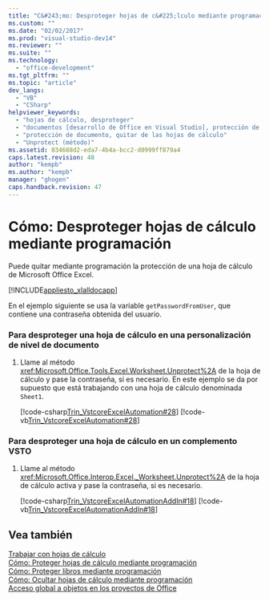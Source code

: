 ```yaml
---
title: "C&#243;mo: Desproteger hojas de c&#225;lculo mediante programaci&#243;n | Microsoft Docs"
ms.custom: ""
ms.date: "02/02/2017"
ms.prod: "visual-studio-dev14"
ms.reviewer: ""
ms.suite: ""
ms.technology: 
  - "office-development"
ms.tgt_pltfrm: ""
ms.topic: "article"
dev_langs: 
  - "VB"
  - "CSharp"
helpviewer_keywords: 
  - "hojas de cálculo, desproteger"
  - "documentos [desarrollo de Office en Visual Studio], protección de documentos"
  - "protección de documento, quitar de las hojas de cálculo"
  - "Unprotect (método)"
ms.assetid: 034688d2-eda7-4b4a-bcc2-d0999ff879a4
caps.latest.revision: 48
author: "kempb"
ms.author: "kempb"
manager: "ghogen"
caps.handback.revision: 47
---
```

# C&#243;mo: Desproteger hojas de c&#225;lculo mediante programaci&#243;n
  Puede quitar mediante programación la protección de una hoja de cálculo de Microsoft Office Excel.  
  
 [!INCLUDE[appliesto_xlalldocapp](../vsto/includes/appliesto-xlalldocapp-md.md)]  
  
 En el ejemplo siguiente se usa la variable `getPasswordFromUser`, que contiene una contraseña obtenida del usuario.  
  
### Para desproteger una hoja de cálculo en una personalización de nivel de documento  
  
1.  Llame al método <xref:Microsoft.Office.Tools.Excel.Worksheet.Unprotect%2A> de la hoja de cálculo y pase la contraseña, si es necesario. En este ejemplo se da por supuesto que está trabajando con una hoja de cálculo denominada `Sheet1`.  
  
     [!code-csharp[Trin_VstcoreExcelAutomation#28](../snippets/csharp/VS_Snippets_OfficeSP/Trin_VstcoreExcelAutomation/CS/Sheet1.cs#28)]
     [!code-vb[Trin_VstcoreExcelAutomation#28](../snippets/visualbasic/VS_Snippets_OfficeSP/Trin_VstcoreExcelAutomation/VB/Sheet1.vb#28)]  
  
### Para desproteger una hoja de cálculo en un complemento VSTO  
  
1.  Llame al método <xref:Microsoft.Office.Interop.Excel._Worksheet.Unprotect%2A> de la hoja de cálculo activa y pase la contraseña, si es necesario.  
  
     [!code-csharp[Trin_VstcoreExcelAutomationAddIn#18](../snippets/csharp/VS_Snippets_OfficeSP/Trin_VstcoreExcelAutomationAddIn/CS/ThisAddIn.cs#18)]
     [!code-vb[Trin_VstcoreExcelAutomationAddIn#18](../snippets/visualbasic/VS_Snippets_OfficeSP/Trin_VstcoreExcelAutomationAddIn/VB/ThisAddIn.vb#18)]  
  
## Vea también  
 [Trabajar con hojas de cálculo](../vsto/working-with-worksheets.md)   
 [Cómo: Proteger hojas de cálculo mediante programación](../vsto/how-to-programmatically-protect-worksheets.md)   
 [Cómo: Proteger libros mediante programación](../vsto/how-to-programmatically-protect-workbooks.md)   
 [Cómo: Ocultar hojas de cálculo mediante programación](../vsto/how-to-programmatically-hide-worksheets.md)   
 [Acceso global a objetos en los proyectos de Office](../vsto/global-access-to-objects-in-office-projects.md)  
  
  